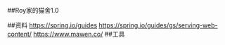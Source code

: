 ##Roy家的猫舍1.0

##资料
https://spring.io/guides
https://spring.io/guides/gs/serving-web-content/
https://www.mawen.co/
##工具